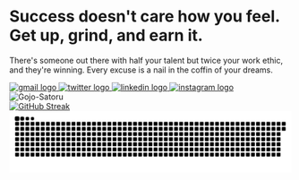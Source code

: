 # Success doesn't care how you feel. Get up, grind, and earn it.

There's someone out there with half your talent but twice your work ethic, and they're winning. Every excuse is a nail in the coffin of your dreams.

<div align="left">
  <a href="mailto:nemanianirudh@gmail.com">
    <img src="https://raw.githubusercontent.com/maurodesouza/profile-readme-generator/master/src/assets/icons/social/gmail/default.svg" width="47" height="35" alt="gmail logo" />
  </a>
  <a href="https://x.com/anirudh_mem">
    <img src="https://raw.githubusercontent.com/maurodesouza/profile-readme-generator/master/src/assets/icons/social/twitter/default.svg" width="47" height="35" alt="twitter logo"  />
  </a>
  <a href="https://www.linkedin.com/in/anirudhmemani">
    <img src="https://raw.githubusercontent.com/maurodesouza/profile-readme-generator/master/src/assets/icons/social/linkedin/default.svg" width="47" height="35" alt="linkedin logo"  />
  </a>
  <a href="https://www.instagram.com/ani_.mem">
    <img src="https://raw.githubusercontent.com/maurodesouza/profile-readme-generator/master/src/assets/icons/social/instagram/default.svg" width="47" height="35" alt="instagram logo"  />
  </a>
</div>

<div>
    <img alt="Gojo-Satoru" src="https://i.ibb.co/PjVpySF/gojo-banner-4.gif" height="300" />
</div>

<a href="https://git.io/streak-stats">
    <img src="http://github-readme-streak-stats.herokuapp.com?user=AnirudhMemani&theme=dark&background=000000&card_width=696" alt="GitHub Streak" />
</a>

<picture>
  <source media="(prefers-color-scheme: dark)" srcset="https://raw.githubusercontent.com/AnirudhMemani/AnirudhMemani/output/github-snake-dark.svg" />
  <source media="(prefers-color-scheme: light)" srcset="https://raw.githubusercontent.com/AnirudhMemani/AnirudhMemani/output/github-snake.svg" />
  <img alt="github-snake" src="https://raw.githubusercontent.com/AnirudhMemani/AnirudhMemani/output/github-snake.svg" />
</picture>
